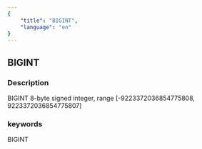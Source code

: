 ```yaml
---
{
    "title": "BIGINT",
    "language": "en"
}
---
```


## BIGINT
### Description
BIGINT
8-byte signed integer, range [-9223372036854775808, 9223372036854775807]

### keywords
BIGINT
